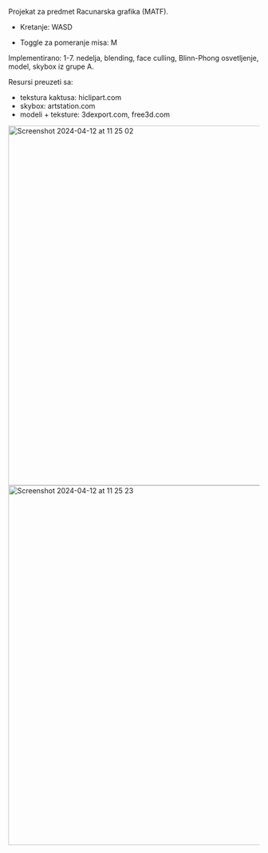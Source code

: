 Projekat za predmet Racunarska grafika (MATF).

- Kretanje: WASD

- Toggle za pomeranje misa: M

Implementirano: 1-7. nedelja, blending, face culling, Blinn-Phong osvetljenje, model, skybox iz grupe A.

Resursi preuzeti sa:
- tekstura kaktusa: hiclipart.com
- skybox: artstation.com 
- modeli + teksture: 3dexport.com, free3d.com

<img width="720" alt="Screenshot 2024-04-12 at 11 25 02" src="https://github.com/ivana-nikolic/grafika-projekat/assets/122492916/339a60e4-0b8d-45e3-8897-bc00cf3fabb6">

<img width="720" alt="Screenshot 2024-04-12 at 11 25 23" src="https://github.com/ivana-nikolic/grafika-projekat/assets/122492916/bdce76fb-89ac-4c77-a1c0-565fa265af7c">
